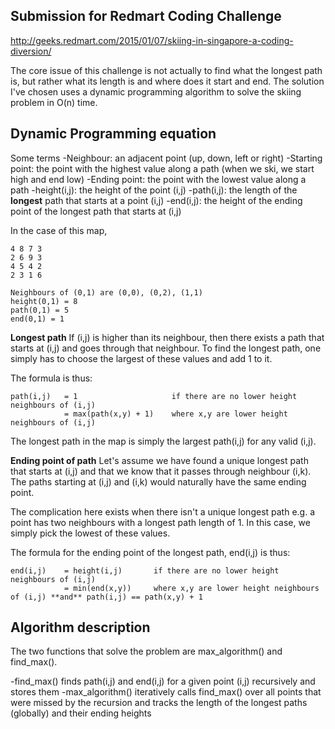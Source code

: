 Submission for Redmart Coding Challenge
---
http://geeks.redmart.com/2015/01/07/skiing-in-singapore-a-coding-diversion/

The core issue of this challenge is not actually to find what the longest path is, but rather what its length is and where does it start and end. The solution I've chosen uses a dynamic programming algorithm to solve the skiing problem in O(n) time.

Dynamic Programming equation
---

Some terms
 -Neighbour: an adjacent point (up, down, left or right) 
 -Starting point: the point with the highest value along a path (when we ski, we start high and end low)
 -Ending point: the point with the lowest value along a path
 -height(i,j): the height of the point (i,j)
 -path(i,j): the length of the **longest** path that starts at a point (i,j)
 -end(i,j): the height of the ending point of the longest path that starts at (i,j)

In the case of this map,
```
4 8 7 3
2 6 9 3
4 5 4 2
2 3 1 6

Neighbours of (0,1) are (0,0), (0,2), (1,1)
height(0,1) = 8
path(0,1) = 5
end(0,1) = 1
```

**Longest path**
If (i,j) is higher than its neighbour, then there exists a path that starts at (i,j) and goes through that neighbour. To find the longest path, one simply has to choose the largest of these values and add 1 to it.

The formula is thus:
```
path(i,j)	= 1						if there are no lower height neighbours of (i,j)
			= max(path(x,y) + 1) 	where x,y are lower height neighbours of (i,j)
```

The longest path in the map is simply the largest path(i,j) for any valid (i,j).

**Ending point of path**
Let's assume we have found a unique longest path that starts at (i,j) and that we know that it passes through neighbour (i,k). The paths starting at (i,j) and (i,k) would naturally have the same ending point.

The complication here exists when there isn't a unique longest path e.g. a point has two neighbours with a longest path length of 1. In this case, we simply pick the lowest of these values. 

The formula for the ending point of the longest path, end(i,j) is thus:
```
end(i,j) 	= height(i,j)		if there are no lower height neighbours of (i,j)
 			= min(end(x,y)) 	where x,y are lower height neighbours of (i,j) **and** path(i,j) == path(x,y) + 1
```

Algorithm description
---
The two functions that solve the problem are max_algorithm() and find_max().

 -find_max() finds path(i,j) and end(i,j) for a given point (i,j) recursively and stores them
 -max_algorithm() iteratively calls find_max() over all points that were missed by the recursion and tracks the length of the longest paths (globally) and their ending heights